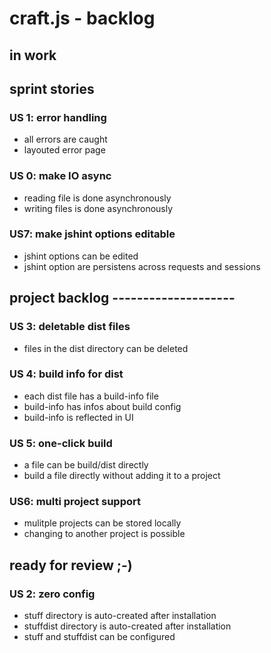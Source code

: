 # craft.js - backlog


## in work


## sprint stories

### US 1: error handling
- all errors are caught
- layouted error page

### US 0: make IO async
- reading file is done asynchronously
- writing files is done asynchronously

### US7: make jshint options editable
- jshint options can be edited
- jshint option are persistens across requests and sessions


## project backlog --------------------

### US 3: deletable dist files
- files in the dist directory can be deleted

### US 4: build info for dist
- each dist file has a build-info file
- build-info has infos about build config
- build-info is reflected in UI

### US 5: one-click build
- a file can be build/dist directly
- build a file directly without adding it to a project

### US6: multi project support
- mulitple projects can be stored locally
- changing to another project is possible



## ready for review ;-)


### US 2: zero config
- stuff directory is auto-created after installation
- stuffdist directory is auto-created after installation
- stuff and stuffdist can be configured